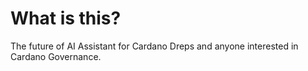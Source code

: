 # What is this?

The future of AI Assistant for Cardano Dreps and anyone interested in Cardano Governance.
